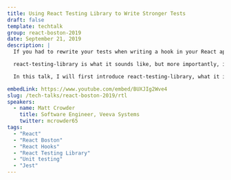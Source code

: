```yaml
---
title: Using React Testing Library to Write Stronger Tests
draft: false
template: techtalk
group: react-boston-2019
date: September 21, 2019
description: |
  If you had to rewrite your tests when writing a hook in your React application, then you’re writing tests wrong.

  react-testing-library is what it sounds like, but more importantly, it encourages writing tests in the way that your end users will be using your components.

  In this talk, I will first introduce react-testing-library, what it is, what it encourages, and what it does best. I’ll then dive into how to effectively test a react component, first a smaller component, then a "larger" component with redux, i18n dependencies, etc., then I will show all of the different APIs that react-testing-library provides, and how to effectively use them. Then, I’ll show how to write effective tests across an entire application (writing reusable, effective tests that are not brittle).

embedLink: https://www.youtube.com/embed/BUXJIg2Wve4
slug: /tech-talks/react-boston-2019/rtl
speakers:
  - name: Matt Crowder
    title: Software Engineer, Veeva Systems
    twitter: mcrowder65
tags:
  - "React"
  - "React Boston"
  - "React Hooks"
  - "React Testing Library"
  - "Unit testing"
  - "Jest"
---
```

